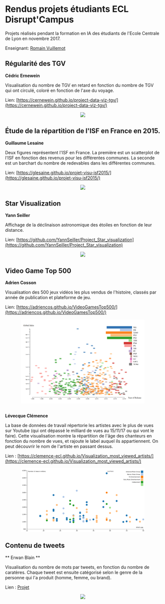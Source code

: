 ﻿# Rendus projets étudiants ECL Disrupt'Campus

Projets réalisés pendant la formation en IA des étudiants de l'Ecole Centrale de Lyon en novembre 2017.

Enseignant: [Romain Vuillemot](http://romain.vuillemot.net/)

## Régularité des TGV

**Cédric Ernewein**

Visualisation du nombre de TGV en retard en fonction du nombre de TGV qui ont circulé, coloré en fonction de l'axe du voyage.

Lien: [https://cernewein.github.io/project-data-viz-tgv/](https://cernewein.github.io/project-data-viz-tgv/)

<p align="center">
  <img src="img/RegTGV.PNG" style="width: 400px;">
</p>

## Étude de la répartition de l'ISF en France en 2015.

**Guillaume Lesaine**

Deux figures représentent l'ISF en France. La première est un scatterplot de l'ISF en fonction des revenus pour les différentes communes. La seconde est un barchart du nombre de redevables dans les différentes communes.

Lien: [https://glesaine.github.io/projet-visu-isf2015/](https://glesaine.github.io/projet-visu-isf2015/)

<p align="center">
  <img src="img/glesaine_zoom.png" style="width: 400px;">
</p>

## Star Visualization

**Yann Seiller**

Affichage de la déclinaison astronomique des étoiles en fonction de leur distance.

Lien: [https://github.com/YannSeiller/Project_Star_visualization](https://github.com/YannSeiller/Project_Star_visualization)

<p align="center">
  <img src="img/stars_viz_YS.png" style="width: 400px;">
</p>

## Video Game Top 500

**Adrien Cosson**

Visualisation des 500 jeux vidéos les plus vendus de l'histoire, classés par année de publication et plateforme de jeu.

Lien: [https://adriencos.github.io/VideoGamesTop500/](https://adriencos.github.io/VideoGamesTop500/)

<p align="center">
  <img src="img/AdrienCos.png" style="width: 400px;">
</p>

## 

**Lévecque Clémence**

La base de données de travail répertorie les artistes avec le plus de vues sur Youtube (qui ont dépassé le milliard de vues au 15/11/17 ou qui vont le faire).
Cette visualisation montre la répartition de l'âge des chanteurs en fonction du nombre de vues, et rajoute le label auquel ils appartiennent. On peut découvrir le nom de l'artiste en passant dessus.

Lien : [https://clemence-ecl.github.io/Visualization_most_viewed_artists/](https://clemence-ecl.github.io/Visualization_most_viewed_artists/)

<p align="center">
  <img src="img/visualization_artists.png" style="width: 400px;">
</p>


## Contenu de tweets

** Erwan Blain **

Visualisation du nombre de mots par tweets, en fonction du nombre de caratères. Chaque tweet est ensuite catégorisé selon le genre de la personne qui l'a produit (homme, femme, ou brand).

Lien : [Projet](http://erwanblain.github.io/tweet-plot/index.html)

<p align="center">
  <img src="img/Capture_EB.png" style="width: 400px;">
</p>
